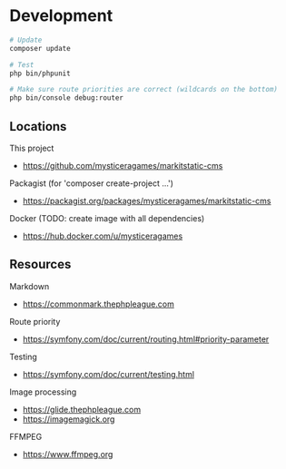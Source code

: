 # Development

```bash
# Update
composer update

# Test
php bin/phpunit

# Make sure route priorities are correct (wildcards on the bottom)
php bin/console debug:router
```

## Locations

This project
- https://github.com/mysticeragames/markitstatic-cms

Packagist (for 'composer create-project ...')
- https://packagist.org/packages/mysticeragames/markitstatic-cms

Docker (TODO: create image with all dependencies)
- https://hub.docker.com/u/mysticeragames

## Resources

Markdown
- https://commonmark.thephpleague.com

Route priority
- https://symfony.com/doc/current/routing.html#priority-parameter

Testing
- https://symfony.com/doc/current/testing.html

Image processing

- https://glide.thephpleague.com
- https://imagemagick.org

FFMPEG

- https://www.ffmpeg.org

